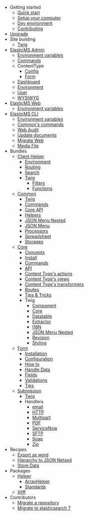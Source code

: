 - Getting started
  - [Quick start](/getting-started/quick-start.md)
  - [Setup your computer](/getting-started/local-dev.md)
  - [Dev environment](/getting-started/dev-env.md)
  - [Contributing](/getting-started/contributing.md)
- [Upgrade](/upgrade.md)
- Site building
  - [Twig](/site-building/twig.md)
- [ElasticMS Admin](/elasticms-admin/index.md)
  - [Environment variables](/elasticms-admin/environment-variables.md)
  - [Commands](/elasticms-admin/commands/commands.md)
  - ContentType
    - [Config](/elasticms-admin/contentType/contentType.md)
    - [Form](/elasticms-admin/contentType/form.md)
  - [Dashboard](/elasticms-admin/dashboard/dashboard.md)
  - [Environment](/elasticms-admin/environment/environment.md)
  - [User](/elasticms-admin/user/user.md)
  - [WYSIWYG](/elasticms-admin/wysiwyg/wysiwyg.md)
- [ElasticMS Web](/elasticms-web/index.md)
  - [Environment variables](/elasticms-web/parameters.md)
- [ElasticMS CLI](/elasticms-cli/index.md)
  - [Environment variables](/elasticms-cli/parameters.md)
  - [Common's commands](/elasticms-cli/commands.md)
  - [Web Audit](/elasticms-cli/audit.md)
  - [Update documents](/elasticms-cli/documents.md)
  - [Migrate Web](/elasticms-cli/migrate-web.md)
  - [Media File](/elasticms-cli/media-file.md)
- Bundles
  - [Client Helper](/dev/client-helper-bundle/index.md)
    - [Environment](/dev/client-helper-bundle/environment.md)
    - [Routing](/dev/client-helper-bundle/routing.md)
    - [Search](/dev/client-helper-bundle/search.md)
    - [Twig](/dev/client-helper-bundle/twig.md)
      - [Filters](/dev/client-helper-bundle/Twig/filters.md)
      - [Functions](/dev/client-helper-bundle/Twig/functions.md)
  - [Common](/dev/common-bundle/index.md)
    - [Twig](/dev/common-bundle/twig.md)
    - [Commands](/dev/common-bundle/commands.md)
    - [Core API](/dev/common-bundle/core-api.md)
    - [Helpers](/dev/common-bundle/helpers.md)
    - [JSON Menu Nested](/dev/common-bundle/json-menu-nested.md)
    - [JSON Menu](/dev/common-bundle/json-menu.md)
    - [Processors](/dev/common-bundle/processors.md)
    - [Spreadsheet](/dev/common-bundle/spreadsheet.md)
    - [Storages](/dev/common-bundle/storages.md)
  - [Core](/dev/core-bundle/index.md)
    - [Concepts](/dev/core-bundle/elasticms.md)
    - [Install](/dev/core-bundle/install.md)
    - [Commands](/dev/core-bundle/commands.md)
    - [API](/dev/core-bundle/api.md)
    - [Content Type's actions](/dev/core-bundle/content-types/actions.md)
    - [Content Type's views](/dev/core-bundle/content-types/views.md)
    - [Content Type's transformers](/dev/core-bundle/content-types/transformers.md)
    - [Routes](/dev/core-bundle/routes.md)
    - [Tips & Tricks](/dev/core-bundle/tricks.md)
    - Twig
      - [Component](/dev/core-bundle/twig/component.md)
      - [Core](/dev/core-bundle/twig/core.md)
      - [Datatable](/dev/core-bundle/twig/datatable.md)
      - [Extractor](/dev/core-bundle/twig/extractor.md)
      - [I18N](/dev/core-bundle/twig/i18n.md)
      - [JSON Menu Nested](/dev/core-bundle/twig/json-menu-nested.md)
      - [Revision](/dev/core-bundle/twig/revision.md)
      - [Styling](/dev/core-bundle/twig/styling.md)
  - [Form](/dev/form-bundle/index.md)
    - [Installation](/dev/form-bundle/install.md)
    - [Configuration](/dev/form-bundle/config.md)
    - [How to](/dev/form-bundle/example.md)
    - [Handle Data](/dev/form-bundle/handlers.md)
    - [Fields](/dev/form-bundle/fields.md)
    - [Validations](/dev/form-bundle/validations.md)
    - [Tips](/dev/form-bundle/tips.md)
  - [Submission](/dev/submission-bundle/index.md)
    - [Twig](/dev/submission-bundle/twig.md)
    - Handlers
      - [email](/dev/submission-bundle/handlers/email.md)
      - [HTTP](/dev/submission-bundle/handlers/http.md)
      - [Multipart](/dev/submission-bundle/handlers/multipart.md)
      - [PDF](/dev/submission-bundle/handlers/pdf.md)
      - [ServiceNow](/dev/submission-bundle/handlers/service-now.md)
      - [SFTP](/dev/submission-bundle/handlers/sftp.md)
      - [Soap](/dev/submission-bundle/handlers/soap.md)
      - [Zip](/dev/submission-bundle/handlers/zip.md)
- Recipes
  - [Export as word](/recipes/export-as-word.md)
  - [Hierarchy to JSON Netsed](/recipes/hierarchy-to-json-netsed.md)
  - [Store Data](/recipes/store-data.md)
- Packages
  - [Helper](/dev/helpers/index.md)
    - [ArrayHelper](/dev/helpers/array-helper.md)
    - [Standards](/dev/helpers/standard.md)
  - [Xliff](/dev/xliff/index.md)
- Contributors
  - [Migrate a repository](/maintainers/migrate-repo.md)
  - [Migrate to elasticsearch 7](/maintainers/migrade-to-es7.md)

